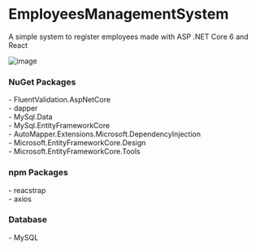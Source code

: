 # EmployeesManagementSystem 
A simple system to register employees made with ASP .NET Core 6 and React

![image](https://github.com/JGMelon22/EmployeesManagementSystem/assets/73988556/5a4e15d6-131f-44d2-af36-a4132ab29b66)

<h3>NuGet Packages</h3>
- FluentValidation.AspNetCore</br>
- dapper</br>
- MySql.Data</br>
- MySql.EntityFrameworkCore</br>
- AutoMapper.Extensions.Microsoft.DependencyInjection</br>
- Microsoft.EntityFrameworkCore.Design</br>
- Microsoft.EntityFrameworkCore.Tools

<h3>npm Packages</h3>
- reacstrap</br>
- axios

<h3>Database</h3>
- MySQL
